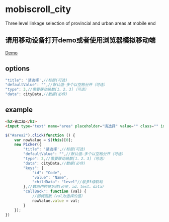 # mobiscroll_city
Three level linkage selection of provincial and urban areas at mobile end

## 请用移动设备打开demo或者使用浏览器模拟移动端
[Demo](https://lemonliuchen.github.io/mobiscroll_city/index.html)

## options
```javascript
"title": '请选择',//标题(可选)
"defaultValue": "",//默认值-多个以空格分开（可选）
"type": 3,//需要联动级数[1、2、3]（可选）
"data": cityData,//数据(必传)
```

## example
```html
<h3>省二级</h3>
<input type="text" name="area" placeholder="请选择" value="" class="" id="area2" autocomplete="off">
```

```javascript
$("#area2").click(function () {
	var nowValue = $(this)[0];
	new Picker({
        "title": '请选择',//标题(可选)
        "defaultValue": "",//默认值-多个以空格分开（可选）
        "type": 2,//需要联动级数[1、2、3]（可选）
        "data": cityData,//数据(必传)
        "keys": {
        	"id": "Code",
        	"value": "Name",
            "childData": "level"//最多3级联动
        },//数组内的键名称(必传，id、text、data)
        "callBack": function (val) {
            //回调函数（val为选择的值）
            nowValue.value = val;
        }
    });
})
```